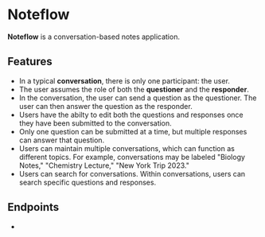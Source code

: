 # Noteflow

**Noteflow** is a conversation-based notes application.

## Features

- In a typical **conversation**, there is only one participant: the user.
- The user assumes the role of both the **questioner** and the **responder**.
- In the conversation, the user can send a question as the questioner.
  The user can then answer the question as the
  responder.
- Users have the abilty to edit both the questions and responses once they have been submitted to the conversation.
- Only one question can be submitted at a time, but multiple responses can answer that question.
- Users can maintain multiple conversations, which can function as different topics.
  For example, conversations may be labeled "Biology Notes," "Chemistry Lecture," "New York Trip 2023."
- Users can search for conversations. Within conversations, users can search specific questions and responses.
## Endpoints

- 
